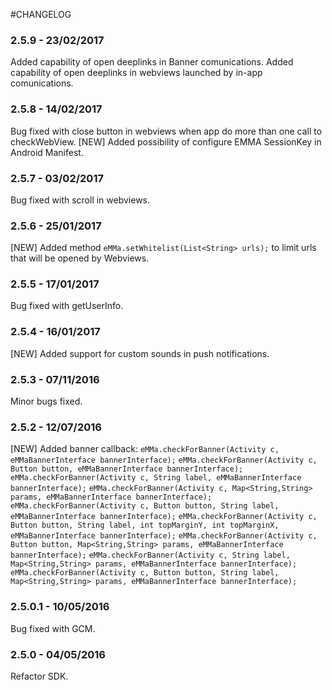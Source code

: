 #CHANGELOG

### 2.5.9 - 23/02/2017
Added capability of open deeplinks in Banner comunications.
Added capability of open deeplinks in webviews launched by in-app comunications.

### 2.5.8 - 14/02/2017

Bug fixed with close button in webviews when app do more than one call to checkWebView.
[NEW] Added possibility of configure EMMA SessionKey in Android Manifest.

### 2.5.7 - 03/02/2017

Bug fixed with scroll in webviews.


### 2.5.6 - 25/01/2017

[NEW] Added method `eMMa.setWhitelist(List<String> urls);` to limit urls that will be opened by Webviews.


### 2.5.5 - 17/01/2017

Bug fixed with getUserInfo.


### 2.5.4 - 16/01/2017

[NEW] Added support for custom sounds in push notifications.


### 2.5.3 - 07/11/2016

Minor bugs fixed.


### 2.5.2 - 12/07/2016

[NEW] Added banner callback:
  `eMMa.checkForBanner(Activity c, eMMaBannerInterface bannerInterface);`
  `eMMa.checkForBanner(Activity c, Button button, eMMaBannerInterface bannerInterface);`
  `eMMa.checkForBanner(Activity c, String label, eMMaBannerInterface bannerInterface);`
  `eMMa.checkForBanner(Activity c, Map<String,String> params, eMMaBannerInterface bannerInterface);`
  `eMMa.checkForBanner(Activity c, Button button, String label, eMMaBannerInterface bannerInterface);`
  `eMMa.checkForBanner(Activity c, Button button, String label, int topMarginY, int topMarginX, eMMaBannerInterface bannerInterface);`
  `eMMa.checkForBanner(Activity c, Button button, Map<String,String> params, eMMaBannerInterface bannerInterface);`
  `eMMa.checkForBanner(Activity c, String label, Map<String,String> params, eMMaBannerInterface bannerInterface);`
  `eMMa.checkForBanner(Activity c, Button button, String label, Map<String,String> params, eMMaBannerInterface bannerInterface);`


### 2.5.0.1 - 10/05/2016

Bug fixed with GCM.


### 2.5.0 - 04/05/2016

Refactor SDK.
